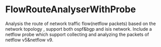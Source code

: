 FlowRouteAnalyserWithProbe
==========================

Analysis the route of network traffic flow(netflow packets) based on the network topology , support both ospf&amp;bgp and isis network. Include a netflow probe which support collecting and analyzing the packets of netflow v5&amp;netflow v9.

